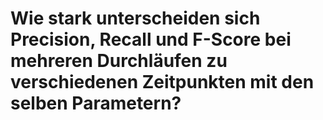 # Wie stark unterscheiden sich Precision, Recall und F-Score bei mehreren Durchläufen zu verschiedenen Zeitpunkten mit den selben Parametern?
